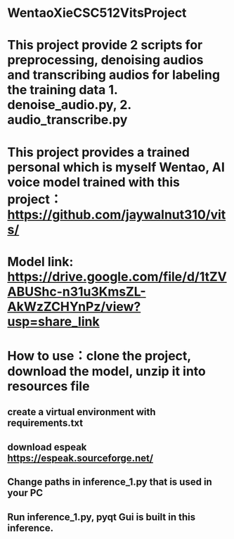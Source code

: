 # WentaoXieCSC512VitsProject
# This project provide 2 scripts for preprocessing, denoising audios and transcribing audios for labeling the training data 1. denoise_audio.py, 2. audio_transcribe.py
# This project provides a trained personal which is myself Wentao, AI voice model trained with this project： https://github.com/jaywalnut310/vits/
# Model link: https://drive.google.com/file/d/1tZVABUShc-n31u3KmsZL-AkWzZCHYnPz/view?usp=share_link
# How to use：clone the project, download the model, unzip it into resources file
## create a virtual environment with requirements.txt
## download espeak https://espeak.sourceforge.net/
## Change paths in inference_1.py that is used in your PC
## Run inference_1.py, pyqt Gui is built in this inference. 

